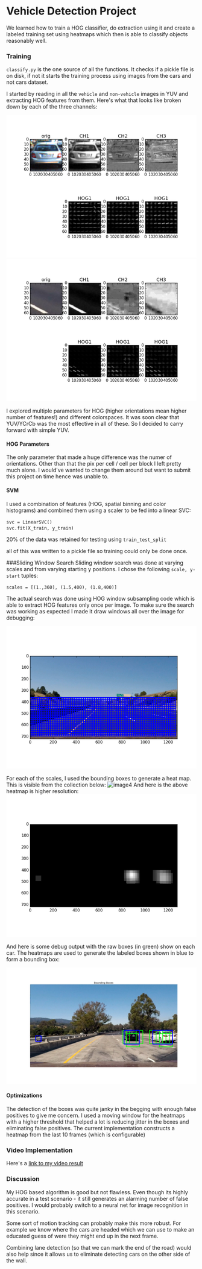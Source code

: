 # Vehicle Detection Project

We learned how to train a HOG classifier, do extraction using it and create a labeled training set using heatmaps which then is able to classify objects reasonably well.

[//]: # (Image References)
[image1]: ./output_images/car-train-yuv.png
[image2]: ./output_images/not-car-train-yuv.png
[image3]: ./output_images/allwindows.png
[image4]: ./output_images/scalingwindow.jpg
[image5]: ./output_images/heatmap.png
[image6]: ./output_images/allboxes.png
[video1]: ./project_output_yuv.mp4

### Training

`classify.py` is the one source of all the functions. It checks if a pickle file is on disk, if not it starts the training process using images from the cars and not cars dataset.

I started by reading in all the `vehicle` and `non-vehicle` images in YUV and extracting HOG features from them. Here's what that looks like broken down by each of the three channels:

![image1]
![image2]

I explored multiple parameters for HOG (higher orientations mean higher number of features!) and different colorspaces. It was soon clear that YUV/YCrCb was the most effective in all of these. So I decided to carry forward with simple YUV.

#### HOG Parameters
The only parameter that made a huge difference was the numer of orientations. Other than that the pix per cell / cell per block I left pretty much alone. I would've wanted to change them around but want to submit this project on time hence was unable to.

#### SVM
I used a combination of features (HOG, spatial binning and color histograms) and combined them using a scaler to be fed into a linear SVC:
```
svc = LinearSVC()
svc.fit(X_train, y_train)
```

20% of the data was retained for testing using `train_test_split`

all of this was written to a pickle file so training could only be done once.

###Sliding Window Search
Sliding window search was done at varying scales and from varying starting y positions. I chose the following `scale, y-start` tuples:
```
scales = [(1.,360), (1.5,400), (1.8,400)]
```
The actual search was done using HOG window subsampling code which is able to extract HOG features only once per image. To make sure the search was working as expected I made it draw windows all over the image for debugging:

![image3]

For each of the scales, I used the bounding boxes to generate a heat map. This is visible from the collection below:
![image4]
And here is the above heatmap is higher resolution:
![image5]

And here is some debug output with the raw boxes (in green) show on each car. The heatmaps are used to generate the labeled boxes shown in blue to form a bounding box:

![image6]

#### Optimizations
The detection of the boxes was quite janky in the begging with enough false positives to give me concern. I used a moving window for the heatmaps with a higher threshold that helped a lot is reducing jitter in the boxes and eliminating false positives. The current implementation constructs a heatmap from the last 10 frames (which is configurable)

### Video Implementation

Here's a [link to my video result](./project_output_yuv.mp4)


### Discussion
My HOG based algorithm is good but not flawless. Even though its highly accurate in a test scenario - it still generates an alarming number of false positives. I would probably switch to a neural net for image recognition in this scenario.

Some sort of motion tracking can probably make this more robust. For example we know where the cars are headed which we can use to make an educated guess of were they might end up in the next frame. 

Combining lane detection (so that we can mark the end of the road) would also help since it allows us to eliminate detecting cars on the other side of the wall.
